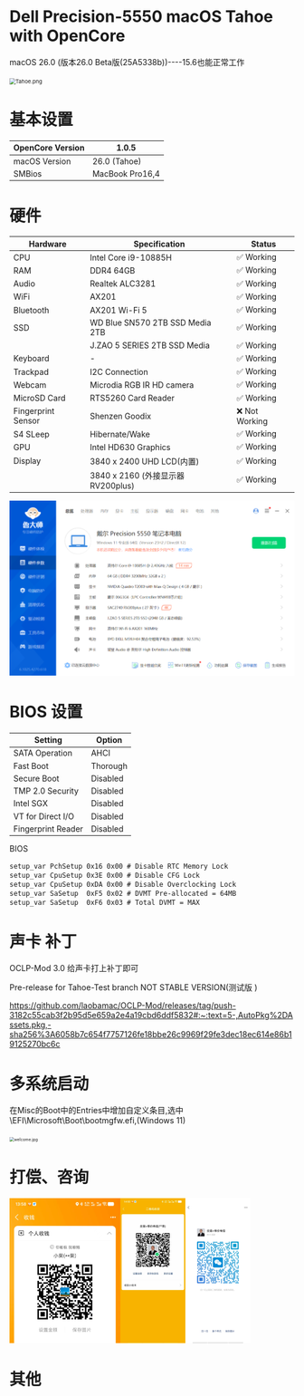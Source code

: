 # Dell Precision-5550 macOS Tahoe with OpenCore

macOS 26.0 (版本26.0 Beta版(25A5338b))----15.6也能正常工作

<img src="https://github.com/showmu/showmu-DELL-Precision-5550-I9-Hackintosh/blob/main/Tahoe.png?raw=true" alt="Tahoe.png" style="zoom:67%;" />

# 基本设置



| OpenCore Version | 1.0.5           |
| ---------------- | --------------- |
| macOS Version    | 26.0 (Tahoe)    |
| SMBios           | MacBook Pro16,4 |

# 硬件



| Hardware           | Specification                      | Status        |
| ------------------ | ---------------------------------- | ------------- |
| CPU                | Intel Core i9-10885H               | ✅ Working     |
| RAM                | DDR4 64GB                          | ✅ Working     |
| Audio              | Realtek ALC3281                    | ✅ Working     |
| WiFi               | AX201                              | ✅ Working     |
| Bluetooth          | AX201 Wi-Fi 5                      | ✅ Working     |
| SSD                | WD Blue SN570 2TB SSD Media 2TB    | ✅ Working     |
|                    | J.ZAO 5 SERIES 2TB SSD Media       | ✅ Working     |
| Keyboard           | -                                  | ✅ Working     |
| Trackpad           | I2C Connection                     | ✅ Working     |
| Webcam             | Microdia RGB IR HD camera          | ✅ Working     |
| MicroSD Card       | RTS5260 Card Reader                | ✅ Working     |
| Fingerprint Sensor | Shenzen Goodix                     | ❌ Not Working |
| S4 SLeep           | Hibernate/Wake                     | ✅ Working     |
| GPU                | Intel HD630 Graphics               | ✅ Working     |
| Display            | 3840 x 2400 UHD LCD(内置)          | ✅ Working     |
|                    | 3840 x 2160 (外接显示器 RV200plus) | ✅ Working     |

<img src="https://github.com/showmu/showmu-DELL-Precision-5550-I9-Hackintosh/blob/main/%E7%A1%AC%E4%BB%B6%E5%8F%82%E6%95%B0.png?raw=true" alt="硬件参数.png" style="zoom:50%;" />

# BIOS 设置



| Setting            | Option   |
| ------------------ | -------- |
| SATA Operation     | AHCI     |
| Fast Boot          | Thorough |
| Secure Boot        | Disabled |
| TMP 2.0 Security   | Disabled |
| Intel SGX          | Disabled |
| VT for Direct I/O  | Disabled |
| Fingerprint Reader | Disabled |

BIOS 

```
setup_var PchSetup 0x16 0x00 # Disable RTC Memory Lock
setup_var CpuSetup 0x3E 0x00 # Disable CFG Lock
setup_var CpuSetup 0xDA 0x00 # Disable Overclocking Lock
setup_var SaSetup  0xF5 0x02 # DVMT Pre-allocated = 64MB
setup_var SaSetup  0xF6 0x03 # Total DVMT = MAX
```



# 声卡 补丁

OCLP-Mod 3.0 给声卡打上补丁即可

Pre-release for Tahoe-Test branch NOT STABLE VERSION(测试版 )

https://github.com/laobamac/OCLP-Mod/releases/tag/push-3182c55cab3f2b95d5e659a2e4a19cbd6ddf5832#:~:text=5-,AutoPkg%2DAssets.pkg,-sha256%3A6058b7c654f7757126fe18bbe26c9969f29fe3dec18ec614e86b19125270bc6c



# 多系统启动

在Misc的Boot中的Entries中增加自定义条目,选中\EFI\Microsoft\Boot\bootmgfw.efi,(Windows 11)

<img src="https://github.com/showmu/showmu-DELL-Precision-5550-I9-Hackintosh/blob/main/welcome.jpg?raw=true" alt="welcome.jpg" style="zoom:50%;" />



# 打偿、咨询

<img src="https://github.com/showmu/showmu-DELL-Precision-5550-I9-Hackintosh/blob/main/%E6%94%AF%E4%BB%98%E5%AE%9D.jpg?raw=true" alt="支付宝.jpg" style="zoom:25%;" /><img src="https://github.com/showmu/showmu-DELL-Precision-5550-I9-Hackintosh/blob/main/%E6%94%B6%E6%AC%BE%E7%A0%81.jpg?raw=true" alt="收款码.jpg" style="zoom:25%;" /><img src="https://github.com/showmu/showmu-DELL-Precision-5550-I9-Hackintosh/blob/main/%E5%BE%AE%E4%BF%A1.jpg?raw=true" alt="微信.jpg" style="zoom: 25%;" />

# 其他



